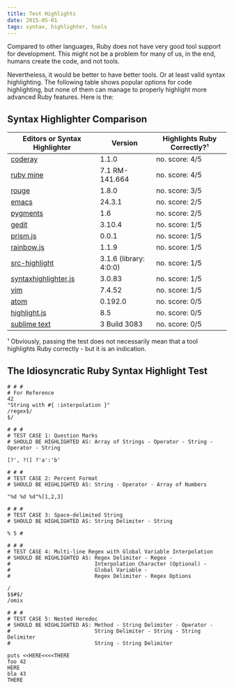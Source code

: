 ```yaml
---
title: Test Highlights
date: 2015-05-01
tags: syntax, highlighter, tools
---
```


Compared to other languages, Ruby does not have very good tool support for development. This might not be a problem for many of us, in the end, humans create the code, and not tools.

Nevertheless, it would be better to have better tools. Or at least valid syntax highlighting. The following table shows popular options for code highlighting, but none of them can manage to properly highlight more advanced Ruby features. Here is the:

## Syntax Highlighter Comparison

Editors or Syntax Highlighter                      | Version        | Highlights Ruby Correctly?¹
---------------------------------------------------| ---------------|---------------
[coderay](https://github.com/rubychan/coderay)     | 1.1.0          | no. score: 4/5
[ruby mine](https://www.jetbrains.com/ruby/)       | 7.1 RM-141.664 | no. score: 4/5
[rouge](https://github.com/jneen/rouge)            | 1.8.0          | no. score: 3/5
[emacs](https://www.gnu.org/software/emacs/)       | 24.3.1         | no. score: 2/5
[pygments](http://pygments.org/)                   | 1.6            | no. score: 2/5
[gedit](https://wiki.gnome.org/Apps/Gedit)         | 3.10.4         | no. score: 1/5
[prism.js](https://github.com/PrismJS/prism)       | 0.0.1          | no. score: 1/5
[rainbow.js](https://github.com/ccampbell/rainbow) | 1.1.9          | no. score: 1/5
[src-highlight](https://www.gnu.org/software/src-highlite/) | 3.1.6 (library: 4:0:0)    | no. score: 1/5
[syntaxhighlighter.js](https://github.com/syntaxhighlighter/syntaxhighlighter) | 3.0.83 | no. score: 1/5
[vim](http://www.vim.org/)                         | 7.4.52         | no. score: 1/5
[atom](https://atom.io/)                           | 0.192.0        | no. score: 0/5
[highlight.js](https://github.com/isagalaev/highlight.js) | 8.5     | no. score: 0/5
[sublime text](https://www.sublimetext.com/)       | 3 Build 3083   | no. score: 0/5

¹ Obviously, passing the test does not necessarily mean that a tool highlights Ruby correctly - but it is an indication.

## The Idiosyncratic Ruby Syntax Highlight Test

    # # #
    # For Reference
    42
    "String with #{ :interpolation }"
    /regex$/
    $/

    # # #
    # TEST CASE 1: Question Marks
    # SHOULD BE HIGHLIGHTED AS: Array of Strings - Operator - String - Operator - String

    [?', ?(] ?'a':'b'

    # # #
    # TEST CASE 2: Percent Format
    # SHOULD BE HIGHLIGHTED AS: String - Operator - Array of Numbers

    "%d %d %d"%[1,2,3]

    # # #
    # TEST CASE 3: Space-delimited String
    # SHOULD BE HIGHLIGHTED AS: String Delimiter - String

    % 5 #

    # # #
    # TEST CASE 4: Multi-line Regex with Global Variable Interpolation
    # SHOULD BE HIGHLIGHTED AS: Regex Delimiter - Regex -
    #                           Interpolation Character (Optional) -
    #                           Global Variable -
    #                           Regex Delimiter - Regex Options

    /
    $$#$/
    /omix

    # # #
    # TEST CASE 5: Nested Heredoc
    # SHOULD BE HIGHLIGHTED AS: Method - String Delimiter - Operator -
    #                           String Delimiter - String - String Delimiter
    #                           String - String Delimiter

    puts <<HERE<<<<THERE
    foo 42
    HERE
    bla 43
    THERE